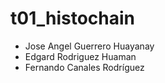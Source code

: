 # t01_histochain

- Jose Angel Guerrero Huayanay   
- Edgard Rodriguez Huaman
- Fernando Canales Rodríguez
